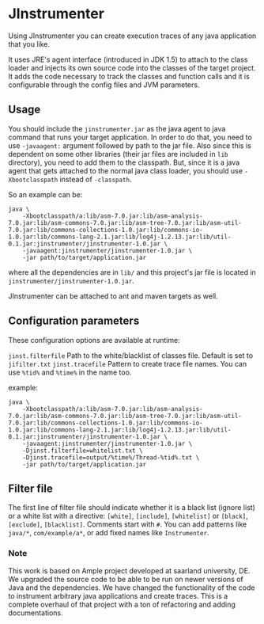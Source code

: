 # JInstrumenter

Using JInstrumenter you can create execution traces of any java application
that you like.

It uses JRE's agent interface (introduced in JDK 1.5) to attach to the class 
loader and injects its own source code into the classes of the target project.
It adds the code necessary to track the classes and function calls and it is
configurable through the config files and JVM parameters.

## Usage

You should include the `jinstrumenter.jar` as the java agent to java command that runs
your target application. In order to do that, you need to use `-javaagent:`
argument followed by path to the jar file. Also since this is dependent on some
other libraries (their jar files are included in `lib` directory), you need
to add them to the classpath. But, since it is a java agent that gets attached
to the normal java class loader, you should use `-Xbootclasspath` instead of
`-classpath`.

So an example can be:
    
    
    java \
        -Xbootclasspath/a:lib/asm-7.0.jar:lib/asm-analysis-7.0.jar:lib/asm-commons-7.0.jar:lib/asm-tree-7.0.jar:lib/asm-util-7.0.jar:lib/commons-collections-1.0.jar:lib/commons-io-1.0.jar:lib/commons-lang-2.1.jar:lib/log4j-1.2.13.jar:lib/util-0.1.jar:jinstrumenter/jinstrumenter-1.0.jar \
        -javaagent:jinstrumenter/jinstrumenter-1.0.jar \
        -jar path/to/target/application.jar
    

where all the dependencies are in `lib/` and this project's jar file is located
in `jinstrumenter/jinstrumenter-1.0.jar`.

JInstrumenter can be attached to ant and maven targets as well.


## Configuration parameters  
These configuration options are available at runtime:

`jinst.filterfile`    Path to the white/blacklist of classes file. Default is set to `jifilter.txt`
`jinst.tracefile`     Pattern to create trace file names. You can use `%tid%` and `%time%` in the name too.


example:
    
    java \
        -Xbootclasspath/a:lib/asm-7.0.jar:lib/asm-analysis-7.0.jar:lib/asm-commons-7.0.jar:lib/asm-tree-7.0.jar:lib/asm-util-7.0.jar:lib/commons-collections-1.0.jar:lib/commons-io-1.0.jar:lib/commons-lang-2.1.jar:lib/log4j-1.2.13.jar:lib/util-0.1.jar:jinstrumenter/jinstrumenter-1.0.jar \
        -javaagent:jinstrumenter/jinstrumenter-1.0.jar \
        -Djinst.filterfile=whitelist.txt \
        -Djinst.tracefile=output/%time%/Thread-%tid%.txt \
        -jar path/to/target/application.jar
      

## Filter file

The first line of filter file should indicate whether it is a black list (ignore list) or
a white list with a directive: `[white]`, `[include]`, `[whitelist]` 
or `[black]`, `[exclude]`, `[blacklist]`. Comments start with `#`. You can add patterns
like `java/*`, `com/example/a*`, or add fixed names like 
`Instrumenter`. 

### Note

This work is based on Ample project developed at saarland university, DE. 
We upgraded the source code to be able to be run on newer versions of Java
and the dependencies. We have changed the functionality of the code to instrument
arbitrary java applications and create traces. This is a complete overhaul of
that project with a ton of refactoring and adding documentations.

